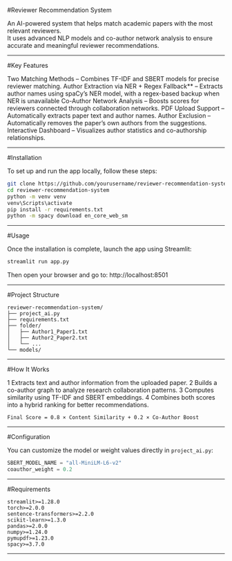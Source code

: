 #Reviewer Recommendation System

An AI-powered system that helps match academic papers with the most relevant reviewers.  
It uses advanced NLP models and co-author network analysis to ensure accurate and meaningful reviewer recommendations.

---

#Key Features

  Two Matching Methods – Combines TF-IDF and SBERT models for precise reviewer matching.
  Author Extraction via NER + Regex Fallback** – Extracts author names using spaCy’s NER model, with a regex-based backup when NER is unavailable
  Co-Author Network Analysis – Boosts scores for reviewers connected through collaboration networks.
  PDF Upload Support – Automatically extracts paper text and author names.
  Author Exclusion – Automatically removes the paper’s own authors from the suggestions.
  Interactive Dashboard – Visualizes author statistics and co-authorship relationships.

---

#Installation

To set up and run the app locally, follow these steps:

```bash
git clone https://github.com/yourusername/reviewer-recommendation-system.git
cd reviewer-recommendation-system
python -m venv venv
venv\Scripts\activate  
pip install -r requirements.txt
python -m spacy download en_core_web_sm
```

---

#Usage

Once the installation is complete, launch the app using Streamlit:

```bash
streamlit run app.py
```

Then open your browser and go to:
  http://localhost:8501

---

#Project Structure

```
reviewer-recommendation-system/
├── project_ai.py
├── requirements.txt
├── folder/
│   ├── Author1_Paper1.txt
│   ├── Author2_Paper2.txt
│   └── ...
└── models/
```

---

#How It Works

1 Extracts text and author information from the uploaded paper.
2 Builds a co-author graph to analyze research collaboration patterns.
3 Computes similarity using TF-IDF and SBERT embeddings.
4 Combines both scores into a hybrid ranking for better recommendations.

```
Final Score = 0.8 × Content Similarity + 0.2 × Co-Author Boost
```

---

#Configuration

You can customize the model or weight values directly in `project_ai.py`:

```python
SBERT_MODEL_NAME = "all-MiniLM-L6-v2"
coauthor_weight = 0.2
```

---

#Requirements

```
streamlit>=1.28.0
torch>=2.0.0
sentence-transformers>=2.2.0
scikit-learn>=1.3.0
pandas>=2.0.0
numpy>=1.24.0
pymupdf>=1.23.0
spacy>=3.7.0
```

---
